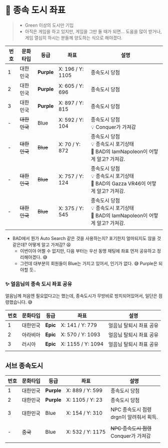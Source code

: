 # 🏰 종속 도시 좌표 

> * Green 이상의 도시만 기입
> * 아직은 게임을 하고 있지만, 게임을 그만 둘 때가 되면... 도움을 많이 받거나, 게임 열심히 하시는 분들께 양도하는 식으로 해야겠다. 

| 번호 | 문화 타입    | 등급       | 좌표             | 설명                                                         |
| ---- | ------------ | ---------- | ---------------- | ------------------------------------------------------------ |
| 1    | 대한민국     | **Purple** | X: 196 / Y: 1105 | 종속도시 당첨                                                |
| 2    | 대한민국     | **Purple** | X: 605 / Y: 696  | 종속도시 당첨                                                |
| 3    | 대한민국     | **Purple** | X: 897 / Y: 815  | 종속도시 당첨                                                |
| -    | ~~대한민국~~ | Blue       | X: 592 / Y: 104  | 종속도시 당첨<br />💡 Conquer가 가져감                        |
| -    | ~~대한민국~~ | ~~Blue~~   | X: 70 / Y: 872   | 종속도시 당첨<br />💡 종속도시 포기상태<br />🥲  BAD의 IamNapoleon이  어떻게 알고? 가져감. |
| -    | ~~대한민국~~ | ~~Blue~~   | X: 757 / Y: 124  | 종속도시 당첨<br />💡 종속도시 포기상태<br />🥲 BAD의 Gazza VR46이 어떻게 알고? 가져감. |
| -    | ~~대한민국~~ | ~~Blue~~   | X: 375 / Y: 545  | 종속도시 당첨<br />💡 종속도시 포기상태<br />🥲  BAD의 IamNapoleon이  어떻게 알고? 가져감. |
|      |              |            |                  |                                                              |

* BAD에서 뭔가 Auto Search 같은 것을 사용하는지? 포기한지 얼마되지도 않을 것 같은데? 어떻게 알고 가져감? 😫 
  * 이번이야 어쩔 수 없지만, 다음 부터는 우선 동맹 채팅에 좌표 먼저 공유하고 정리해야겠다. 😅
  * 그런데 대부분의 회원들이 Blue는 가지고 있어서, 인기가 없다. 😅 Purple은 되야할 듯..

### ✨ 얼음님의 종속 도시 좌표 공유

얼음님께 처음엔 필요없다고는 했는데, 종속도시가 무방비로 방치되어있어서,  일단은 점령했습니다. 😅

| 번호 | 문화타입 | 등급     | 좌표              | 설명                    |
| ---- | -------- | -------- | ----------------- | ----------------------- |
| 1    | 대한민국 | **Epic** | X: 141 / Y: 779   | 얼음님 탈퇴시 좌표 공유 |
| 2    | 아라비아 | **Epic** | X: 570 / Y: 1093  | 얼음님 탈퇴시 좌표 공유 |
| 3    | 러시아   | **Epic** | X: 1155 / Y: 1094 | 얼음님 탈퇴시 좌표 공유 |
|      |          |          |                   |                         |





## 서브 종속도시

| 번호 | 문화타입 | 등급       | 좌표             | 설명                                          |
| ---- | -------- | ---------- | ---------------- | --------------------------------------------- |
| 1    | 대한민국 | **Purple** | X: 889 / Y: 599  | 종속도시 당첨                                 |
| 2    | 대한민국 | **Purple** | X: 1105 / Y: 23  | 종속도시 당첨                                 |
| 3    | 대한민국 | Blue       | X: 154 / Y: 310  | NPC 종속도시 점령 <br />drgn이 알려줘서 획득. |
|      |          |            |                  |                                               |
| -    | ~~중국~~ | Blue       | X: 532 / Y: 1175 | ~~NPC 종속도시 점령~~<br />Conquer가 가져감   |
|      |          |            |                  |                                               |

